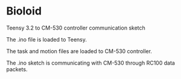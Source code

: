 # Bioloid
Teensy 3.2 to CM-530 controller communication sketch

The .ino file is loaded to Teensy.

The task and motion files are loaded to CM-530 controller.

The .ino sketch is communicating with CM-530 through RC100 data packets.
